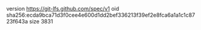 version https://git-lfs.github.com/spec/v1
oid sha256:ecda9bca71d3f0cee4e600d1dd2bef336213f39ef2e8fca6a1a1c1c8723f643a
size 3831
